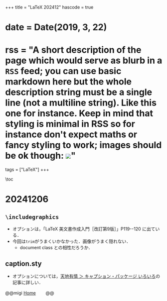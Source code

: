 +++
title = "LaTeX 202412"
hascode = true
# date = Date(2019, 3, 22)
# rss = "A short description of the page which would serve as **blurb** in a `RSS` feed; you can use basic markdown here but the whole description string must be a single line (not a multiline string). Like this one for instance. Keep in mind that styling is minimal in RSS so for instance don't expect maths or fancy styling to work; images should be ok though: ![](https://upload.wikimedia.org/wikipedia/en/3/32/Rick_and_Morty_opening_credits.jpeg)"

tags = ["LaTeX"]
+++

\toc

# 20241206
## `\includegraphics`
* オプションは，「LaTeX 美文書作成入門［改訂第9版］」P119--120 に出ている．
* 今回は`trim`がうまくいかなかった．画像がうまく隠れない．
  * document class との相性だろうか．

## caption.sty
* オプションについては，[天地有情 ＞ キャプション・パッケージ いろいろ](https://konoyonohana.blog.fc2.com/blog-entry-264.html)の記事に詳しい．

@@migi
[Home](/)　　
@@